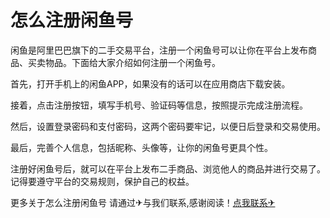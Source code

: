 # 怎么注册闲鱼号

闲鱼是阿里巴巴旗下的二手交易平台，注册一个闲鱼号可以让你在平台上发布商品、买卖物品。下面给大家介绍如何注册一个闲鱼号。

首先，打开手机上的闲鱼APP，如果没有的话可以在应用商店下载安装。

接着，点击注册按钮，填写手机号、验证码等信息，按照提示完成注册流程。

然后，设置登录密码和支付密码，这两个密码要牢记，以便日后登录和交易使用。

最后，完善个人信息，包括昵称、头像等，让你的闲鱼号更具个性。

注册好闲鱼号后，就可以在平台上发布二手商品、浏览他人的商品并进行交易了。记得要遵守平台的交易规则，保护自己的权益。

更多关于怎么注册闲鱼号 请通过✈与我们联系,感谢阅读！[点我联系✈](https://chat.G208.com)